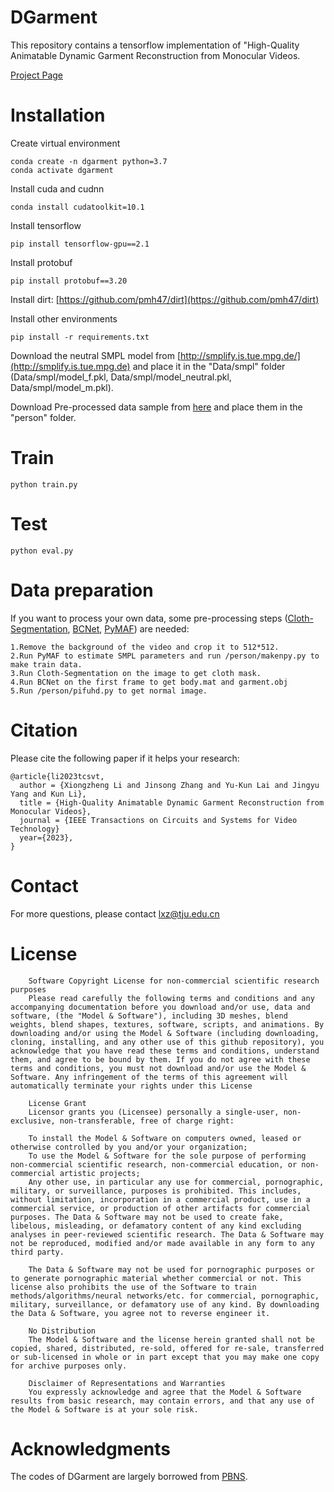 # DGarment
This repository contains a tensorflow implementation of "High-Quality Animatable Dynamic Garment Reconstruction from Monocular Videos.

[Project Page](http://cic.tju.edu.cn/faculty/likun/projects/DGarment/index.html)



<!-- # Requirement -->



# Installation
Create virtual environment

    conda create -n dgarment python=3.7
    conda activate dgarment

Install cuda and cudnn

    conda install cudatoolkit=10.1

Install tensorflow

    pip install tensorflow-gpu==2.1

Install protobuf

    pip install protobuf==3.20

Install dirt:  [https://github.com/pmh47/dirt](https://github.com/pmh47/dirt)

Install other environments

    pip install -r requirements.txt 

Download the neutral SMPL model from [http://smplify.is.tue.mpg.de/](http://smplify.is.tue.mpg.de) and place it in the "Data/smpl" folder (Data/smpl/model_f.pkl, Data/smpl/model_neutral.pkl, Data/smpl/model_m.pkl).
    

Download Pre-processed data sample from [here](https://drive.google.com/drive/folders/1suTuBf8TKgCrxJxmvdDV6JW2VSHswnBi?usp=sharing) and place them in the "person" folder.
    


# Train
    python train.py


# Test
    python eval.py

# Data preparation
If you want to process your own data, some pre-processing steps ([Cloth-Segmentation](https://github.com/levindabhi/cloth-segmentation), [BCNet](https://github.com/jby1993/BCNet), [PyMAF](https://github.com/HongwenZhang/PyMAF)) are needed:

    1.Remove the background of the video and crop it to 512*512.
    2.Run PyMAF to estimate SMPL parameters and run /person/makenpy.py to make train data.
    3.Run Cloth-Segmentation on the image to get cloth mask.
    4.Run BCNet on the first frame to get body.mat and garment.obj
    5.Run /person/pifuhd.py to get normal image.


# Citation
Please cite the following paper if it helps your research:

    @article{li2023tcsvt,
      author = {Xiongzheng Li and Jinsong Zhang and Yu-Kun Lai and Jingyu Yang and Kun Li},
      title = {High-Quality Animatable Dynamic Garment Reconstruction from Monocular Videos},
      journal = {IEEE Transactions on Circuits and Systems for Video Technology}
      year={2023},
    }


# Contact
For more questions, please contact lxz@tju.edu.cn

# License
        Software Copyright License for non-commercial scientific research purposes
        Please read carefully the following terms and conditions and any accompanying documentation before you download and/or use, data and software, (the "Model & Software"), including 3D meshes, blend weights, blend shapes, textures, software, scripts, and animations. By downloading and/or using the Model & Software (including downloading, cloning, installing, and any other use of this github repository), you acknowledge that you have read these terms and conditions, understand them, and agree to be bound by them. If you do not agree with these terms and conditions, you must not download and/or use the Model & Software. Any infringement of the terms of this agreement will automatically terminate your rights under this License

        License Grant
        Licensor grants you (Licensee) personally a single-user, non-exclusive, non-transferable, free of charge right:

        To install the Model & Software on computers owned, leased or otherwise controlled by you and/or your organization;
        To use the Model & Software for the sole purpose of performing non-commercial scientific research, non-commercial education, or non-commercial artistic projects;
        Any other use, in particular any use for commercial, pornographic, military, or surveillance, purposes is prohibited. This includes, without limitation, incorporation in a commercial product, use in a commercial service, or production of other artifacts for commercial purposes. The Data & Software may not be used to create fake, libelous, misleading, or defamatory content of any kind excluding analyses in peer-reviewed scientific research. The Data & Software may not be reproduced, modified and/or made available in any form to any third party.

        The Data & Software may not be used for pornographic purposes or to generate pornographic material whether commercial or not. This license also prohibits the use of the Software to train methods/algorithms/neural networks/etc. for commercial, pornographic, military, surveillance, or defamatory use of any kind. By downloading the Data & Software, you agree not to reverse engineer it.

        No Distribution
        The Model & Software and the license herein granted shall not be copied, shared, distributed, re-sold, offered for re-sale, transferred or sub-licensed in whole or in part except that you may make one copy for archive purposes only.

        Disclaimer of Representations and Warranties
        You expressly acknowledge and agree that the Model & Software results from basic research, may contain errors, and that any use of the Model & Software is at your sole risk. 
        
# Acknowledgments
The codes of DGarment are largely borrowed from [PBNS](https://github.com/hbertiche/PBNS).

